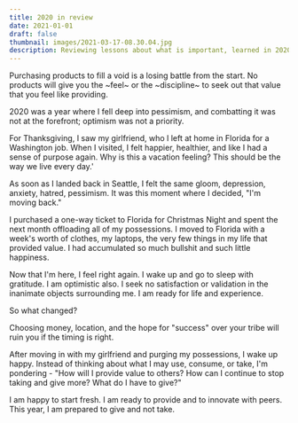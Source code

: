 ```yaml
---
title: 2020 in review
date: 2021-01-01
draft: false
thumbnail: images/2021-03-17-08.30.04.jpg
description: Reviewing lessons about what is important, learned in 2020
---
```


Purchasing products to fill a void is a losing battle from the start.
No products will give you the ~feel~ or the ~discipline~ to seek out that value that you feel like providing.

2020 was a year where I fell deep into pessimism, and combatting it was not at the forefront; optimism was not a priority.

For Thanksgiving, I saw my girlfriend, who I left at home in Florida for a Washington job. When I visited, I felt happier, healthier, and like I had a sense of purpose again. Why is this a vacation feeling? This should be the way we live every day.'

As soon as I landed back in Seattle, I felt the same gloom, depression, anxiety, hatred, pessimism. It was this moment where I decided, "I'm moving back."

I purchased a one-way ticket to Florida for Christmas Night and spent the next month offloading all of my possessions. I moved to Florida with a week's worth of clothes, my laptops, the very few things in my life that provided value. I had accumulated so much bullshit and such little happiness.

Now that I'm here, I feel right again. I wake up and go to sleep with gratitude. I am optimistic also. I seek no satisfaction or validation in the inanimate objects surrounding me. I am ready for life and experience.

So what changed?

Choosing money, location, and the hope for "success" over your tribe will ruin you if the timing is right.

After moving in with my girlfriend and purging my possessions, I wake up happy. Instead of thinking about what I may use, consume, or take, I'm pondering - "How will I provide value to others? How can I continue to stop taking and give more? What do I have to give?"

I am happy to start fresh. I am ready to provide and to innovate with peers. This year, I am prepared to give and not take.

